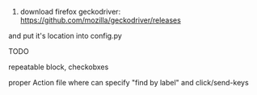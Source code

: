 1) download firefox geckodriver:
https://github.com/mozilla/geckodriver/releases

and put it's location into config.py


TODO

repeatable block, checkobxes

proper Action file where can specify "find by label" and click/send-keys

